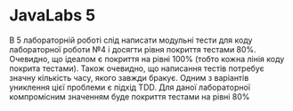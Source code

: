 ﻿# JavaLabs 5
В 5 лабораторній роботі слід написати модульні тести для коду лабораторної роботи №4  і досягти рівня покриття тестами 80%. Очевидно, що ідеалом є покриття на рівні 100% (тобто кожна лінія коду покрита тестами). Також очевидно, що написання тестів потребує значну кількість часу, якого завжди бракує. Одним з варіантів униклення цієї проблеми є підхід TDD. Для даної лабораторної компромісним значенням буде покриття тестами на рівні 80%
